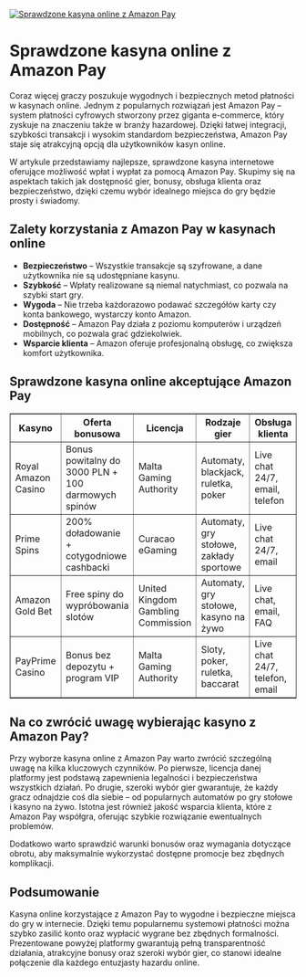 [![Sprawdzone kasyna online z Amazon Pay](https://123-caf.pages.dev/gitsignup.png)](https://vrmoo.ru/Bt82HjjY)

<h1>Sprawdzone kasyna online z Amazon Pay</h1> <p>Coraz więcej graczy poszukuje wygodnych i bezpiecznych metod płatności w kasynach online. Jednym z popularnych rozwiązań jest Amazon Pay – system płatności cyfrowych stworzony przez giganta e-commerce, który zyskuje na znaczeniu także w branży hazardowej. Dzięki łatwej integracji, szybkości transakcji i wysokim standardom bezpieczeństwa, Amazon Pay staje się atrakcyjną opcją dla użytkowników kasyn online.</p> <p>W artykule przedstawiamy najlepsze, sprawdzone kasyna internetowe oferujące możliwość wpłat i wypłat za pomocą Amazon Pay. Skupimy się na aspektach takich jak dostępność gier, bonusy, obsługa klienta oraz bezpieczeństwo, dzięki czemu wybór idealnego miejsca do gry będzie prosty i świadomy.</p>  <h2>Zalety korzystania z Amazon Pay w kasynach online</h2> <ul>   <li><strong>Bezpieczeństwo</strong> – Wszystkie transakcje są szyfrowane, a dane użytkownika nie są udostępniane kasynu.</li>   <li><strong>Szybkość</strong> – Wpłaty realizowane są niemal natychmiast, co pozwala na szybki start gry.</li>   <li><strong>Wygoda</strong> – Nie trzeba każdorazowo podawać szczegółów karty czy konta bankowego, wystarczy konto Amazon.</li>   <li><strong>Dostępność</strong> – Amazon Pay działa z poziomu komputerów i urządzeń mobilnych, co pozwala grać gdziekolwiek.</li>   <li><strong>Wsparcie klienta</strong> – Amazon oferuje profesjonalną obsługę, co zwiększa komfort użytkownika.</li> </ul>  <h2>Sprawdzone kasyna online akceptujące Amazon Pay</h2> <table border="1" cellspacing="0" cellpadding="8">   <thead>     <tr>       <th>Kasyno</th>       <th>Oferta bonusowa</th>       <th>Licencja</th>       <th>Rodzaje gier</th>       <th>Obsługa klienta</th>     </tr>   </thead>   <tbody>     <tr>       <td>Royal Amazon Casino</td>       <td>Bonus powitalny do 3000 PLN + 100 darmowych spinów</td>       <td>Malta Gaming Authority</td>       <td>Automaty, blackjack, ruletka, poker</td>       <td>Live chat 24/7, email, telefon</td>     </tr>     <tr>       <td>Prime Spins</td>       <td>200% doładowanie + cotygodniowe cashbacki</td>       <td>Curacao eGaming</td>       <td>Automaty, gry stołowe, zakłady sportowe</td>       <td>Live chat 24/7, email</td>     </tr>     <tr>       <td>Amazon Gold Bet</td>       <td>Free spiny do wypróbowania slotów</td>       <td>United Kingdom Gambling Commission</td>       <td>Automaty, gry stołowe, kasyno na żywo</td>       <td>Live chat, email, FAQ</td>     </tr>     <tr>       <td>PayPrime Casino</td>       <td>Bonus bez depozytu + program VIP</td>       <td>Malta Gaming Authority</td>       <td>Sloty, poker, ruletka, baccarat</td>       <td>Live chat 24/7, telefon, email</td>     </tr>   </tbody> </table>  <h2>Na co zwrócić uwagę wybierając kasyno z Amazon Pay?</h2> <p>Przy wyborze kasyna online z Amazon Pay warto zwrócić szczególną uwagę na kilka kluczowych czynników. Po pierwsze, licencja danej platformy jest podstawą zapewnienia legalności i bezpieczeństwa wszystkich działań. Po drugie, szeroki wybór gier gwarantuje, że każdy gracz odnajdzie coś dla siebie – od popularnych automatów po gry stołowe i kasyno na żywo. Istotna jest również jakość wsparcia klienta, które z Amazon Pay współgra, oferując szybkie rozwiązanie ewentualnych problemów.</p> <p>Dodatkowo warto sprawdzić warunki bonusów oraz wymagania dotyczące obrotu, aby maksymalnie wykorzystać dostępne promocje bez zbędnych komplikacji.</p>  <h2>Podsumowanie</h2> <p>Kasyna online korzystające z Amazon Pay to wygodne i bezpieczne miejsca do gry w internecie. Dzięki temu popularnemu systemowi płatności można szybko zasilić konto oraz wypłacić wygrane bez zbędnych formalności. Prezentowane powyżej platformy gwarantują pełną transparentność działania, atrakcyjne bonusy oraz szeroki wybór gier, co stanowi idealne połączenie dla każdego entuzjasty hazardu online.</p>